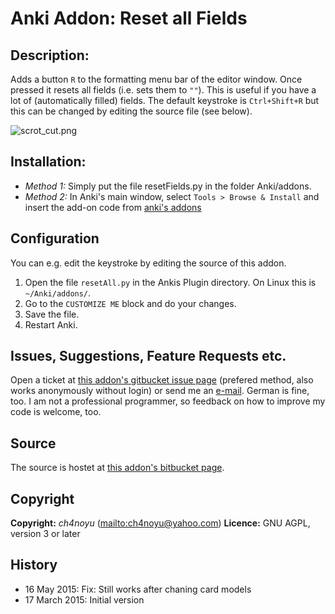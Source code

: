 # Anki Addon: Reset all Fields
## Description:
Adds a button ```R``` to the formatting menu bar of the editor window. Once pressed 
it resets all fields (i.e. sets them to ```""```). This is useful if you have a lot 
of (automatically filled) fields. The default keystroke is ```Ctrl+Shift+R``` but 
this can be changed by editing the source file (see below).

![scrot_cut.png](https://bitbucket.org/repo/ryKzjn/images/814931627-scrot_cut.png "Screenshot")

## Installation:
* *Method 1:* Simply put the file resetFields.py in the folder Anki/addons.
* *Method 2:* In Anki's main window, select ```Tools > Browse & Install``` and insert the add-on code from [anki's addons]("ttps://ankiweb.net/shared/addons/")

## Configuration
You can e.g. edit the keystroke by editing the source of this addon.

1. Open the file ```resetAll.py``` in the Ankis Plugin directory. On Linux this is ```~/Anki/addons/```.
2. Go to the `CUSTOMIZE ME` block and do your changes.
3. Save the file.
4. Restart Anki.

## Issues, Suggestions, Feature Requests etc.
Open a ticket at [this addon's gitbucket issue page](https://bitbucket.org/ch4noyu/anki-addon-reset-all-fields/issues) (prefered method, also works anonymously without login) or send me an [e-mail](mailto:ch4noyu@yahoo.com). German is fine, too. I am not a professional programmer, so feedback on how to improve my code is welcome, too.

## Source
The source is hostet at [this addon's bitbucket page](https://bitbucket.org/ch4noyu/anki-addon-reset-all-fields/).

## Copyright
**Copyright:** *ch4noyu* (<mailto:ch4noyu@yahoo.com>)
**Licence:** GNU AGPL, version 3 or later


## History

* 16 May 2015: Fix: Still works after chaning card models
* 17 March 2015: Initial version
